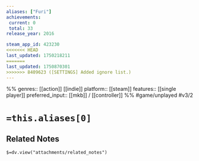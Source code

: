 ```yaml
---
aliases: ["Furi"]
achievements:
 current: 0
 total: 33
release_year: 2016

steam_app_id: 423230
<<<<<<< HEAD
last_updated: 1750218211
=======
last_updated: 1750870301
>>>>>>> 8409623 ([SETTINGS] Added ignore list.)
---
```

%%
genres:: [[action]] [[indie]]
platform:: [[steam]]
features:: [[single player]]
preferred_input:: [[mkb]] / [[controller]]
%%
#game/unplayed
#v3/2

# `=this.aliases[0]`
## Related Notes
`$=dv.view("attachments/related_notes")`